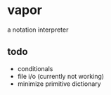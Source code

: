 # vapor

a notation interpreter

## todo
- conditionals
- file i/o (currently not working)
- minimize primitive dictionary
